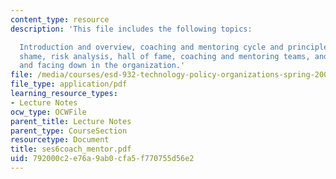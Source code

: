 ```yaml
---
content_type: resource
description: 'This file includes the following topics:

  Introduction and overview, coaching and mentoring cycle and principles, hall of
  shame, risk analysis, hall of fame, coaching and mentoring teams, and facing up
  and facing down in the organization.'
file: /media/courses/esd-932-technology-policy-organizations-spring-2005/792000c2e76a9ab0cfa5f770755d56e2_ses6coach_mentor.pdf
file_type: application/pdf
learning_resource_types:
- Lecture Notes
ocw_type: OCWFile
parent_title: Lecture Notes
parent_type: CourseSection
resourcetype: Document
title: ses6coach_mentor.pdf
uid: 792000c2-e76a-9ab0-cfa5-f770755d56e2
---
```

